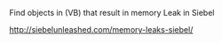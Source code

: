  
Find objects in (VB) that result in memory Leak in Siebel

http://siebelunleashed.com/memory-leaks-siebel/